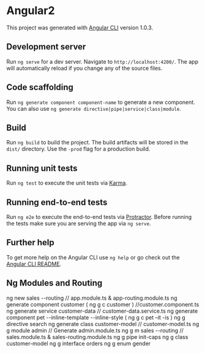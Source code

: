 # Angular2

This project was generated with [Angular CLI](https://github.com/angular/angular-cli) version 1.0.3.

## Development server

Run `ng serve` for a dev server. Navigate to `http://localhost:4200/`. The app will automatically reload if you change any of the source files.

## Code scaffolding

Run `ng generate component component-name` to generate a new component. You can also use `ng generate directive|pipe|service|class|module`.

## Build

Run `ng build` to build the project. The build artifacts will be stored in the `dist/` directory. Use the `-prod` flag for a production build.

## Running unit tests

Run `ng test` to execute the unit tests via [Karma](https://karma-runner.github.io).

## Running end-to-end tests

Run `ng e2e` to execute the end-to-end tests via [Protractor](http://www.protractortest.org/).
Before running the tests make sure you are serving the app via `ng serve`.

## Further help

To get more help on the Angular CLI use `ng help` or go check out the [Angular CLI README](https://github.com/angular/angular-cli/blob/master/README.md).





## Ng Modules and Routing 
ng new sales --routing   // app.module.ts & app-routing.module.ts
ng generate component customer  ( ng g c customer ) //customer.component.ts
ng generate service customer-data // customer-data.service.ts
ng generate component pet --inline-template --inline-style ( ng g c pet –it -is )
ng g directive search
ng generate class customer-model // customer-model.ts
ng g module admin        //  Generate admin.module.ts
ng g m  sales --routing  // sales.module.ts & sales-routing.module.ts
ng g pipe init-caps
ng g class customer-model
ng g interface orders
ng g enum gender